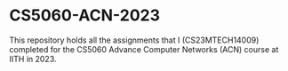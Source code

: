 # CS5060-ACN-2023
This repository holds all the assignments that I (CS23MTECH14009) completed for the CS5060 Advance Computer Networks (ACN) course at IITH in 2023.